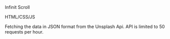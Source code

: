 Infinit Scroll

HTML/CSS/JS

Fetching the data in JSON format from the Unsplash Api. API is limited to 50 requests per hour. 
